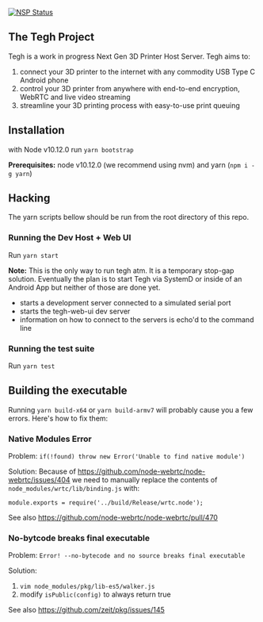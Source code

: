 [![NSP Status](https://nodesecurity.io/orgs/tegh/projects/24e090c8-8a9b-4827-a224-6e638b70df50/badge)](https://nodesecurity.io/orgs/tegh/projects/24e090c8-8a9b-4827-a224-6e638b70df50)

## The Tegh Project

Tegh is a work in progress Next Gen 3D Printer Host Server. Tegh aims to:
1. connect your 3D printer to the internet with any commodity USB Type C Android phone
2. control your 3D printer from anywhere with end-to-end encryption, WebRTC and live video streaming
3. streamline your 3D printing process with easy-to-use print queuing

## Installation

with Node v10.12.0 run `yarn bootstrap`

**Prerequisites:** node v10.12.0 (we recommend using nvm) and yarn (`npm i -g yarn`)

## Hacking

The yarn scripts bellow should be run from the root directory of this repo.

### Running the Dev Host + Web UI

Run `yarn start`

**Note:** This is the only way to run tegh atm. It is a temporary stop-gap solution. Eventually the plan is to start Tegh via SystemD or inside of an Android App but neither of those are done yet.

* starts a development server connected to a simulated serial port
* starts the tegh-web-ui dev server
* information on how to connect to the servers is echo'd to the command line

### Running the test suite

Run `yarn test`

<!-- TODO: rewrite outdated SystemD scripts and update docs.
## Installing the development server SystemD Unit File

As a temporary provision until a build script is ready for Tegh the server can be installed with systemd via the following steps:

1. Run:
  ```
    sudo ln -s `pwd`/packages/tegh-host-posix/scripts/tegh-host-posix /usr/sbin/tegh-host-posix
    sudo cp `pwd`/packages/tegh-host-posix/scripts/tegh-host-posix.service /etc/systemd/system/
  ```
2. Fill in your username: `sudo vim /etc/systemd/system/tegh-host-posix.service`
3. Run:
  ```
    systemctl daemon-reload
    systemctl enable tegh-host-posix
    systemctl start tegh-host-posix
  ```
4. Unplug and replug the 3D printer

Tegh's stderr log is accessible via journalctl:

`journalctl -u tegh-host-posix.service --follow` -->

## Building the executable

Running `yarn build-x64` or `yarn build-armv7` will probably cause you a few errors. Here's how to fix them:

### Native Modules Error
Problem: `if(!found) throw new Error('Unable to find native module')`

Solution: Because of https://github.com/node-webrtc/node-webrtc/issues/404 we need to manually replace the contents of `node_modules/wrtc/lib/binding.js` with:

`module.exports = require('../build/Release/wrtc.node');`

See also https://github.com/node-webrtc/node-webrtc/pull/470

### No-bytcode breaks final executable

Problem: `Error! --no-bytecode and no source breaks final executable`

Solution:
1. `vim node_modules/pkg/lib-es5/walker.js`
2. modify `isPublic(config)` to always return true

See also https://github.com/zeit/pkg/issues/145
